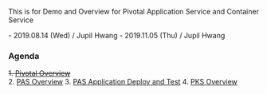 This is for Demo and Overview for Pivotal Application Service and Container Service

\- 2019.08.14 (Wed) / Jupil Hwang
\- 2019.11.05 (Thu) / Jupil Hwang

### Agenda
<del>1. [Pivotal Overview](docs/1.pivotal_overview.md)</del>\
2. [PAS Overview](docs/2.pas_overview.md)
3. [PAS Application Deploy and Test](docs/3.pas_workshop.md)
4. [PKS Overview](docs/4.pks_overview.md)
